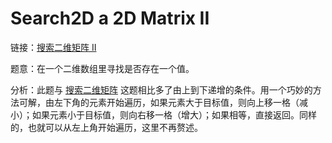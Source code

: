 # Search2D a 2D Matrix II

链接：[搜索二维矩阵 II](https://leetcode-cn.com/problems/search-a-2d-matrix-ii/)

题意：在一个二维数组里寻找是否存在一个值。

分析：此题与 [搜索二维矩阵](../Searcha2DMatrix) 这题相比多了由上到下递增的条件。用一个巧妙的方法可解，由左下角的元素开始遍历，如果元素大于目标值，则向上移一格（减小）；如果元素小于目标值，则向右移一格（增大）；如果相等，直接返回。同样的，也就可以从左上角开始遍历，这里不再赘述。